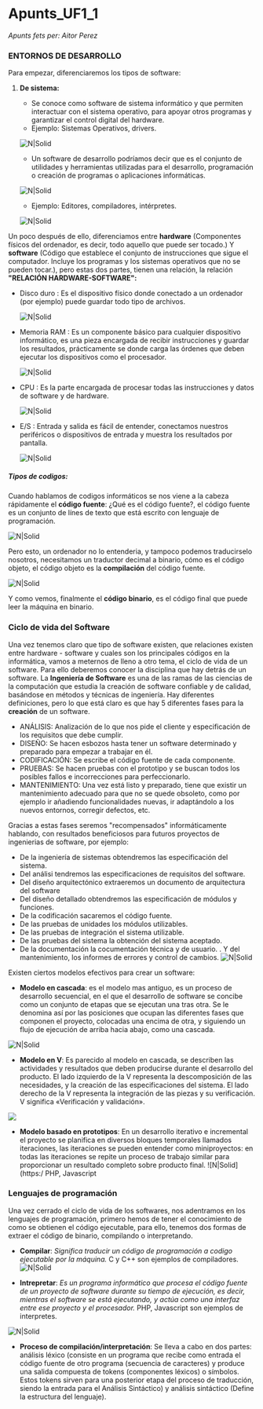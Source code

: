 # Apunts_UF1_1
_Apunts fets per: Aitor Perez_
### ENTORNOS DE DESARROLLO
Para empezar, diferenciaremos los tipos de software:
1. **De sistema:**
    * Se conoce como software de sistema informático y que permiten interactuar con el sistema operativo, para apoyar otros programas y garantizar el control digital del hardware.
    * Ejemplo: Sistemas Operativos, drivers.
    
    ![N|Solid](https://cookie.hardwaresfera.com/uploads/2019/12/definicion-de-software-sistema-apple-linux-windows-android.jpg)
    
    * Un software de desarrollo podríamos decir que es el conjunto de utilidades y herramientas utilizadas para el desarrollo, programación o creación de programas o aplicaciones informáticas.
    
     ![N|Solid](https://tercergradoinfocca15.files.wordpress.com/2015/03/software-de-aplicacic3b3n.jpg)
    
    * Ejemplo: Editores, compiladores, intérpretes.

    ![N|Solid](https://www.condesi.pe/wp-content/uploads/2020/02/desarrollo-a-la-medida11.jpg)
    
Un poco después de ello, diferenciamos entre **hardware** (Componentes físicos del ordenador, es decir, todo aquello que puede ser tocado.) Y **software** (Código que establece el conjunto de instrucciones que sigue el computador. Incluye los programas y los sistemas operativos que no se pueden tocar.), pero estas dos partes, tienen una relación, la relación **"RELACIÓN HARDWARE-SOFTWARE":**
* Disco duro : Es el dispositivo físico donde conectado a un ordenador (por ejemplo) puede guardar todo tipo de archivos.

    ![N|Solid](https://www.faq-mac.com/wp-content/uploads/2012/01/hdd_256_35631_640.jpg)
    
* Memoria RAM : Es un componente básico para cualquier dispositivo informático, es una pieza encargada de recibir instrucciones y guardar los resultados, prácticamente se donde carga las órdenes que deben ejecutar los dispositivos como el procesador.

    ![N|Solid](https://www.womovil.com/wp-content/uploads/2020/06/1001201914324111992-256x256.jpg)
    
* CPU : Es la parte encargada de procesar todas las instrucciones y datos de software y de hardware.

    ![N|Solid](https://pngimg.com/uploads/cpu/cpu_PNG59.png)
    
* E/S : Entrada y salida es fácil de entender, conectamos nuestros periféricos o dispositivos de entrada y muestra los resultados por pantalla.

    ![N|Solid](https://www.dimm.com.uy/imgs/productos/productos31_37149.jpg)

##### Tipos de codigos:
Cuando hablamos de codigos informáticos se nos viene a la cabeza rápidamente el **código fuente**: ¿Qué es el código  fuente?, el código fuente es un conjunto de línes de texto que está escrito con lenguaje de programación.

![N|Solid](https://www.ionos.es/digitalguide/fileadmin/DigitalGuide/Teaser/quellcode-t.jpg)

Pero esto, un ordenador no lo entenderia, y tampoco podemos traducirselo nosotros, necesitamos un traductor decimal a binario, cómo es el código objeto, el código objeto es la **compilación** del código fuente.

![N|Solid](https://sites.google.com/site/programacion4esotecnofelix/_/rsrc/1479122562824/home/codigos.jpg)

Y como vemos, finalmente el **código binario**, es el código final que puede leer la máquina en binario.

### Ciclo de vida del Software
Una vez tenemos claro que tipo de software existen, que relaciones existen entre hardware - software y cuales son los principales códigos en la informática, vamos a meternos de lleno a otro tema, el ciclo de vida de un software.
Para ello deberemos conocer la disciplina que hay detrás de un software. La **Ingeniería de Software** es una de las ramas de las ciencias de la computación que estudia la creación de software confiable y de calidad, basándose en métodos y técnicas de ingeniería. Hay diferentes definiciones, pero lo que está claro es que hay 5 diferentes fases para la **creación** de un software.
- ANÁLISIS: Analización de lo que nos pide el cliente y especificación de los requisitos que debe cumplir.
- DISEÑO: Se hacen esbozos hasta tener un software determinado y preparado para empezar a trabajar en él.
- CODIFICACIÓN: Se escribe el código fuente de cada componente.
- PRUEBAS: Se hacen pruebas con el prototipo y se buscan todos los posibles fallos e incorrecciones para perfeccionarlo.
- MANTENIMIENTO: Una vez está listo y preparado, tiene que existir un mantenimiento adecuado para que no se quede obsoleto, como por ejemplo ir añadiendo funcionalidades nuevas, ir adaptándolo a los nuevos entornos, corregir defectos, etc.

Gracias a estas fases seremos "recompensados" informáticamente hablando, con resultados beneficiosos para futuros proyectos de ingenierias de software, por ejemplo:
   - De la ingeniería de sistemas obtendremos las especificación del sistema.
   - Del análisi tendremos las especificaciones de requisitos del software.
   - Del diseño arquitectónico extraeremos un documento de arquitectura del software
   - Del diseño detallado obtendremos las especificación de módulos y funciones.
   - De la codificación sacaremos el código fuente.
   - De las pruebas de unidades los módulos utilizables.
   - De las pruebas de integración el sistema utilizable.
   - De las pruebas del sistema la obtención del sistema aceptado.
   - De la documentación la cocumentación técnica y de usuario.
   . Y del mantenimiento, los informes de errores y control de cambios.
![N|Solid](https://micarrerauniversitaria.com/wp-content/uploads/2018/02/ent-software-businessman-ts-100539050-primary.idge_.jpg)

Existen ciertos modelos efectivos para crear un software:
- **Modelo en cascada**: es el modelo mas antiguo, es un proceso de desarrollo secuencial, en el que el desarrollo de software se concibe como  un conjunto de etapas que  se ejecutan una tras otra. Se le denomina así por las posiciones que ocupan las diferentes fases que componen el proyecto, colocadas una encima de otra, y siguiendo un flujo de ejecución de arriba hacia abajo, como una cascada.

![N|Solid](https://user.oc-static.com/upload/2017/07/11/14997883020913_Captura%20de%20pantalla%202017-07-11%20a%20las%2017.51.18.png)

- **Modelo en V**: Es parecido al modelo en cascada, se describen las actividades y resultados que deben producirse durante el desarrollo del producto. El lado izquierdo de la V representa la descomposición de las necesidades, y la creación de las especificaciones del sistema. El lado derecho de la V representa la integración de las piezas y su verificación. V significa «Verificación y validación».

![](https://lh3.googleusercontent.com/proxy/ynaHHH8LXdI40l__Y4wpDSBBJbb3-DyKXTszJObc89Y5oyqNxZT1xdM62RpmlKK1-_B9Njel1_ywGN8qJhTNJ8FpB9n9bDSpDxRXghTDIFQl-hxSD1gCpg9qHPg)

- **Modelo basado en prototipos**: En un desarrollo iterativo e incremental el proyecto se planifica en diversos bloques temporales llamados iteraciones, las iteraciones se pueden entender como miniproyectos: en todas las iteraciones se repite un proceso de trabajo similar para proporcionar un resultado completo sobre producto final.
![N|Solid](https:/ PHP, Javascript
### Lenguajes de programación
Una vez cerrado el ciclo de vida de los softwares, nos adentramos en los lenguajes de programación, primero hemos de tener el conocimiento de como se obtienen el código ejecutable, para ello, tenemos dos formas de extraer el código de binario, compilando o interpretando.
- **Compilar**: _Significa traducir un código de programación a codigo ejecutable por la máquina._ C y C++ son ejemplos de compiladores.
![N|Solid](https://yosoy.dev/wp-content/uploads/2017/03/compilador.png)

- **Intrepretar**: _Es un programa informático que procesa el código fuente de un proyecto de software durante su tiempo de ejecución, es decir, mientras el software se está ejecutando, y actúa como una interfaz entre ese proyecto y el procesador._ PHP, Javascript son ejemplos de interpretes.

![N|Solid](https://lh3.googleusercontent.com/duJNeaXScSgkPiUMEQ_JyFLNgsz4dmbH0xv0G6jAE-yt0rHzye1HXi931DJxCiMjhXPl5Uo6Wkegn5Q4-SHZ5lJFRlZp-4Knv8B9dj3oNVJeAFb-ZNseNGC8KVbgmMg-A-Pf_YAtD2eRuP4bqhr_8ao5dynqlmCfmcxRzloeqjBIYDiGFdJFwSGZXcLOXWiBpClyHJw69YG5R1BOiqqbHH7vbiOKOcmkQAqX4SN74hmkPlRq72HfOVKpmB2jW64S8YgsYsznioIktHDmYOJs2-j-e_ghMgevjJkZ6Qo6HjUVGJsT65lcLjLr5xxwp09ZdU-zejdBVW-KjC7bHF5ho0NaiwdWPh_DbsV_YHsuEUY-8G2SsM-a2K6iwPdq0zrfetZgyRh0zdKpbiXAxI7Ei3caB3fv6pIv-0x6B1pMAwtwELofY6jRYI9GSlpEdBEg7UgqPKVj3OF1qtjYzZ7gH34DIkb02oGEMgMGCXu8Wdyb5oI6lwcJDPLl81tjvgo0BCLeH42kD8da4QEGGl4d6NxP0G7Xi5ciu0orwE_6tXsHNTljPOcDYmQZ1rtlpnH6-rQy67JnLGLVOQ5NimC8qeo2ENzdUEkafzMm4ZVKAThHEw77rcuQ=w647-h393-no)

- **Proceso de compilación/interpretación**: Se lleva a cabo en dos partes: análisis léxico (consiste en un programa que recibe como entrada el código fuente de otro programa (secuencia de caracteres) y produce una salida compuesta de tokens (componentes léxicos) o símbolos. Estos tokens sirven para una posterior etapa del proceso de traducción, siendo la entrada para el Análisis Sintáctico) y análisis sintáctico (Define la estructura del lenguaje). 
